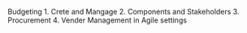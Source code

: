 Budgeting
	1. Crete and Mangage
	2. Components and Stakeholders
	3. Procurement
	4. Vender Management in Agile settings
